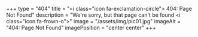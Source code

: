 +++
type = "404"
title = "<i class=\"icon fa-exclamation-circle\"></i> 404: Page Not Found"
description = "We're sorry, but that page can't be found <i class=\"icon fa-frown-o\"></i>"
image = "/assets/img/pic01.jpg"
imageAlt = "404: Page Not Found"
imagePosition = "center center"
+++
